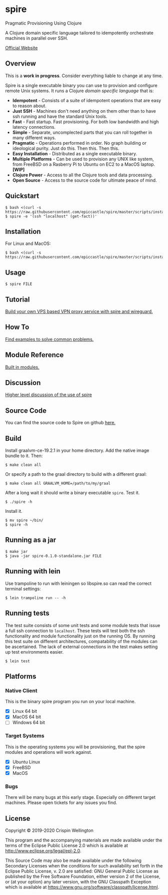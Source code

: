 # spire

Pragmatic Provisioning Using Clojure

A Clojure domain specific language tailored to idempotently orchestrate machines in parallel over SSH.

[Official Website](https://epiccastle.io/spire/)

## Overview

This is a **work in progress**. Consider everything liable to change at any time.

Spire is a single executable binary you can use to provision and configure remote Unix systems. It runs a Clojure _domain specific language_ that is:

* **Idempotent** - Consists of a suite of idempotent operations that are easy to reason about.
* **Just SSH** - Machines don't need anything on them other than to have ssh running and have the standard Unix tools.
* **Fast** - Fast startup. Fast provisioning. For both low bandwidth and high latency connections.
* **Simple** - Separate, uncomplected parts that you can roll together in many different ways.
* **Pragmatic** - Operations performed in order. No graph building or ideological purity. Just do this. Then this. Then this.
* **Easy Installation** - Distributed as a single executable binary.
* **Multiple Platforms** - Can be used to provision any UNIX like system, from FreeBSD on a Rasberry Pi to Ubuntu on EC2 to a MacOS laptop. **[WIP]**
* **Clojure Power** - Access to all the Clojure tools and data processing.
* **Open Source** - Access to the source code for ultimate peace of mind.

## Quickstart

```shell-session
$ bash <(curl -s https://raw.githubusercontent.com/epiccastle/spire/master/scripts/install)
$ spire -e '(ssh "localhost" (get-fact))'
```

## Installation

For Linux and MacOS:

```shell-session
$ bash <(curl -s https://raw.githubusercontent.com/epiccastle/spire/master/scripts/install)
```

## Usage

```shell-session
$ spire FILE
```

## Tutorial

[Build your own VPS based VPN proxy service with spire and wireguard.](doc/tutorial.md)

## How To

[Find examples to solve common problems.](doc/howto.md)

## Module Reference

[Built in modules.](https://epiccastle.io/spire/modules.html)

## Discussion

[Higher level discussion of the use of spire](doc/discussion.md)

## Source Code

You can find the source code to Spire on github [here.](https://github.com/epiccastle/spire)

## Build

Install graalvm-ce-19.2.1 in your home directory. Add the native image bundle to it. Then:

```shell-session
$ make clean all
```

Or specify a path to the graal directory to build with a different graal:

```shell-session
$ make clean all GRAALVM_HOME=/path/to/my/graal
```

After a long wait it should write a binary executable `spire`. Test it.

```shell-session
$ ./spire -h
```

Install it.

```shell-session
$ mv spire ~/bin/
$ spire -h
```

## Running as a jar

```shell-session
$ make jar
$ java -jar spire-0.1.0-standalone.jar FILE
```

## Running with lein

Use trampoline to run with leiningen so libspire.so can read the correct terminal settings:

```shell-session
$ lein trampoline run -- -h
```

## Running tests

The test suite consists of some unit tests and some module tests that issue a full ssh connection to `localhost`. These tests will test both the ssh functionality and module functionality just on the running OS. By running this test suite on different architectures, compatability of the modules can be ascertained. The lack of external connections in the test makes setting up test environments easier.

```shell-session
$ lein test
```

## Platforms

### Native Client

This is the binary spire program you run on your local machine.

* [x] Linux 64 bit
* [x] MacOS 64 bit
* [ ] Windows 64 bit

### Target Systems

This is the operating systems you will be provisioning, that the spire modules and operations will work against.

* [x] Ubuntu Linux
* [x] FreeBSD
* [x] MacOS

### Bugs

There will be many bugs at this early stage. Especially on different target machines. Please open tickets for any issues you find.

## License

Copyright © 2019-2020 Crispin Wellington

This program and the accompanying materials are made available under the
terms of the Eclipse Public License 2.0 which is available at
http://www.eclipse.org/legal/epl-2.0.

This Source Code may also be made available under the following Secondary
Licenses when the conditions for such availability set forth in the Eclipse
Public License, v. 2.0 are satisfied: GNU General Public License as published by
the Free Software Foundation, either version 2 of the License, or (at your
option) any later version, with the GNU Classpath Exception which is available
at https://www.gnu.org/software/classpath/license.html.
